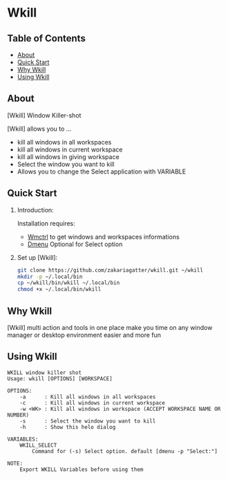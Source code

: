 # Wkill

## Table of Contents

- [About](#about)
- [Quick Start](#quick-start)
- [Why Wkill](#why_wkill)
- [Using Wkill](#using_wkill)


## About

[Wkill] Window Killer-shot

[Wkill] allows you to ...

* kill all windows in all workspaces
* kill all windows in current workspace
* kill all windows in giving workspace
* Select the window you want to kill
* Allows you to change the Select application with VARIABLE

## Quick Start

1. Introduction:

    Installation requires:
    * [Wmctrl]() to get windows and workspaces informations
    * [Dmenu]() Optional for Select option

2. Set up [Wkill]:

    ```bash
    git clone https://github.com/zakariagatter/wkill.git ~/wkill
    mkdir -p ~/.local/bin
    cp ~/wkill/bin/wkill ~/.local/bin
    chmod +x ~/.local/bin/wkill
    ```

## Why Wkill

[Wkill] multi action and tools in one place make you time on any window manager or desktop environment easier and more fun

## Using Wkill

```
WKILL window killer shot
Usage: wkill [OPTIONS] [WORKSPACE]

OPTIONS:
    -a      : Kill all windows in all workspaces
    -c      : Kill all windows in current workspace
    -w <WK> : Kill all windows in workspace (ACCEPT WORKSPACE NAME OR NUMBER)
    -s	    : Select the window you want to kill
    -h      : Show this helo dialog

VARIABLES:
    WKILL_SELECT
        Command for (-s) Select option. default [dmenu -p "Select:"]

NOTE:
    Export WKILL Variables before using them
```
